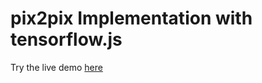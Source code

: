 # pix2pix Implementation with tensorflow.js

Try the live demo [here](https://wongkj12.github.io/drawSR/)


